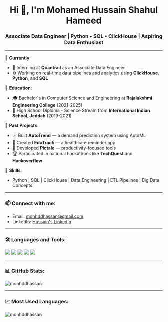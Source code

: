 <h1 align="center">Hi 👋, I'm Mohamed Hussain Shahul Hameed</h1>
<h3 align="center">Associate Data Engineer | Python • SQL • ClickHouse | Aspiring Data Enthusiast</h3>

---

🔹 **Currently**:  
- 🚀 Interning at **Quantrail** as an Associate Data Engineer  
- ⚙️ Working on real-time data pipelines and analytics using **ClickHouse**, **Python**, and **SQL**

🔹 **Education**:  
- 🎓 Bachelor's in Computer Science and Engineering at **Rajalakshmi Engineering College** (2021-2025)  
- 🏫 High School Diploma - Science Stream from **International Indian School, Jeddah** (2019-2021)

🔹 **Past Projects**:  
- 📈 Built **AutoTrend** — a demand prediction system using AutoML  
- 💊 Created **EduTrack** — a healthcare reminder app  
- 📝 Developed **Pictale** — productivity-focused tools  
- 🏆 Participated in national hackathons like **TechQuest** and **Hackoverflow**

🔹 **Skills**:  
- Python | SQL | ClickHouse | Data Engineering | ETL Pipelines | Big Data Concepts

---

### 📫 Connect with me:
- Email: mohhddhassan@gmail.com
- LinkedIn: [Hussain's LinkedIn](https://www.linkedin.com/in/hussainmohhdd)

---

### 🛠️ Languages and Tools:
<p align="left"> 
  <img src="https://img.shields.io/badge/Python-3776AB?style=for-the-badge&logo=python&logoColor=white" />
  <img src="https://img.shields.io/badge/SQL-003B57?style=for-the-badge&logo=sqlite&logoColor=white" />
  <img src="https://img.shields.io/badge/ClickHouse-FFDD00?style=for-the-badge&logoColor=black" />
  <img src="https://img.shields.io/badge/Data%20Engineering-FF6F00?style=for-the-badge&logo=databricks&logoColor=white" />
  <img src="https://img.shields.io/badge/ETL-5C2D91?style=for-the-badge&logo=dataiku&logoColor=white" />
</p>

---

### 📊 GitHub Stats:
<p align="left">
<img src="https://github-readme-stats.vercel.app/api?username=mohhddhassan&show_icons=true&theme=radical" alt="mohhddhassan" />
</p>

---

### 📈 Most Used Languages:
<p align="left">
<img src="https://github-readme-stats.vercel.app/api/top-langs?username=mohhddhassan&show_icons=true&layout=compact&theme=radical" alt="mohhddhassan" />
</p>
